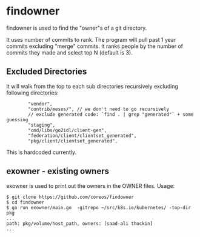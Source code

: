 # findowner

findowner is used to find the "owner"s of a git directory.

It uses number of commits to rank. The program will pull past 1 year commits excluding "merge" commits. It ranks people by the number of commits they made and select top N (default is 3).

## Excluded Directories

It will walk from the top to each sub directories recursively excluding following directories:
```
		"vendor",
		"contrib/mesos/", // we don't need to go recursively
		// exclude generated code: `find . | grep "generated"` + some guessing
		"staging",
		"cmd/libs/go2idl/client-gen",
		"federation/client/clientset_generated",
		"pkg/client/clientset_generated",
```
This is hardcoded currently.

## exowner - existing owners

exowner is used to print out the owners in the OWNER files. Usage:

```
$ git clone https://github.com/coreos/findowner
$ cd findowner
$ go run exowner/main.go  -gitrepo ~/src/k8s.io/kubernetes/ -top-dir pkg
...
path: pkg/volume/host_path, owners: [saad-ali thockin]
...
```
